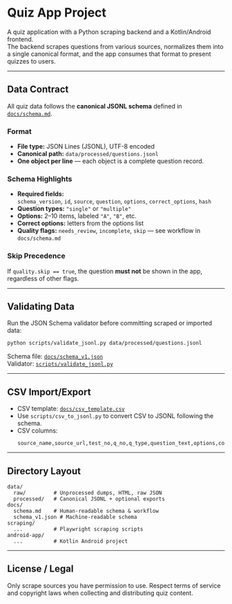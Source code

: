 # Quiz App Project

A quiz application with a Python scraping backend and a Kotlin/Android frontend.  
The backend scrapes questions from various sources, normalizes them into a single canonical format, and the app consumes that format to present quizzes to users.

---

## Data Contract

All quiz data follows the **canonical JSONL schema** defined in [`docs/schema.md`](docs/schema.md).

### Format
- **File type:** JSON Lines (JSONL), UTF-8 encoded
- **Canonical path:** `data/processed/questions.jsonl`
- **One object per line** — each object is a complete question record.

### Schema Highlights
- **Required fields:**  
  `schema_version`, `id`, `source`, `question`, `options`, `correct_options`, `hash`
- **Question types:** `"single"` or `"multiple"`
- **Options:** 2–10 items, labeled `"A"`, `"B"`, etc.
- **Correct options:** letters from the options list
- **Quality flags:** `needs_review`, `incomplete`, `skip` — see workflow in `docs/schema.md`

### Skip Precedence
If `quality.skip == true`, the question **must not** be shown in the app, regardless of other flags.

---

## Validating Data

Run the JSON Schema validator before committing scraped or imported data:

```bash
python scripts/validate_jsonl.py data/processed/questions.jsonl
```

Schema file: [`docs/schema_v1.json`](docs/schema_v1.json)  
Validator: [`scripts/validate_jsonl.py`](scripts/validate_jsonl.py)

---

## CSV Import/Export

- CSV template: [`docs/csv_template.csv`](docs/csv_template.csv)
- Use `scripts/csv_to_jsonl.py` to convert CSV to JSONL following the schema.
- CSV columns:
  ```
  source_name,source_url,test_no,q_no,q_type,question_text,options,correct_options,explanation,topic,tags,language
  ```

---

## Directory Layout

```
data/
  raw/         # Unprocessed dumps, HTML, raw JSON
  processed/   # Canonical JSONL + optional exports
docs/
  schema.md    # Human-readable schema & workflow
  schema_v1.json # Machine-readable schema
scraping/
  ...          # Playwright scraping scripts
android-app/
  ...          # Kotlin Android project
```

---

## License / Legal

Only scrape sources you have permission to use. Respect terms of service and copyright laws when collecting and distributing quiz content.
